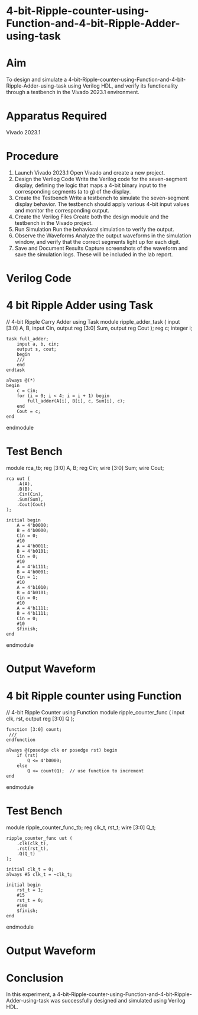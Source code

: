 # 4-bit-Ripple-counter-using-Function-and-4-bit-Ripple-Adder-using-task

# Aim
To design and simulate a 4-bit-Ripple-counter-using-Function-and-4-bit-Ripple-Adder-using-task using Verilog HDL, and verify its functionality through a testbench in the Vivado 2023.1 environment. 

# Apparatus Required
Vivado 2023.1
# Procedure
1. Launch Vivado 2023.1
Open Vivado and create a new project.
2. Design the Verilog Code
Write the Verilog code for the seven-segment display, defining the logic that maps a 4-bit binary input to the corresponding segments (a to g) of the display.
3. Create the Testbench
Write a testbench to simulate the seven-segment display behavior. The testbench should apply various 4-bit input values and monitor the corresponding output.
4. Create the Verilog Files
Create both the design module and the testbench in the Vivado project.
5. Run Simulation
Run the behavioral simulation to verify the output. 
6. Observe the Waveforms
Analyze the output waveforms in the simulation window, and verify that the correct segments light up for each digit.
7. Save and Document Results
Capture screenshots of the waveform and save the simulation logs. These will be included in the lab report.

# Verilog Code
# 4 bit Ripple Adder using Task
// 4-bit Ripple Carry Adder using Task
module ripple_adder_task (
    input [3:0] A, B,
    input Cin,
    output reg [3:0] Sum,
    output reg Cout
);
    reg c;
    integer i;

    task full_adder;
        input a, b, cin;
        output s, cout;
        begin
        ///
        end
    endtask

    always @(*) 
    begin
        c = Cin;
        for (i = 0; i < 4; i = i + 1) begin
            full_adder(A[i], B[i], c, Sum[i], c);
        end
        Cout = c;
    end
endmodule


# Test Bench
module rca_tb;
    reg [3:0] A, B;
    reg Cin;
    wire [3:0] Sum;
    wire Cout;

    rca uut (
        .A(A),
        .B(B),
        .Cin(Cin),
        .Sum(Sum),
        .Cout(Cout)
    );

    initial begin
        A = 4'b0000;
        B = 4'b0000;
        Cin = 0;
        #10 
        A = 4'b0011; 
        B = 4'b0101; 
        Cin = 0;
        #10 
        A = 4'b1111; 
        B = 4'b0001; 
        Cin = 1;
        #10 
        A = 4'b1010; 
        B = 4'b0101; 
        Cin = 0;
        #10 
        A = 4'b1111; 
        B = 4'b1111; 
        Cin = 0;
        #10 
        $finish;
    end
endmodule
# Output Waveform

# 4 bit Ripple counter using Function
// 4-bit Ripple Counter using Function
module ripple_counter_func (
    input clk, rst,
    output reg [3:0] Q
);

    function [3:0] count;
     ///
    endfunction

    always @(posedge clk or posedge rst) begin
        if (rst)
            Q <= 4'b0000;
        else
            Q <= count(Q);  // use function to increment
    end
endmodule

# Test Bench

module ripple_counter_func_tb;
    reg clk_t, rst_t;
    wire [3:0] Q_t;

    ripple_counter_func uut (
        .clk(clk_t),
        .rst(rst_t),
        .Q(Q_t)
    );

    initial clk_t = 0;
    always #5 clk_t = ~clk_t;

    initial begin
        rst_t = 1;
        #15 
        rst_t = 0;
        #100 
        $finish;
    end
endmodule
# Output Waveform 


# Conclusion
In this experiment, a 4-bit-Ripple-counter-using-Function-and-4-bit-Ripple-Adder-using-task was successfully designed and simulated using Verilog HDL.
